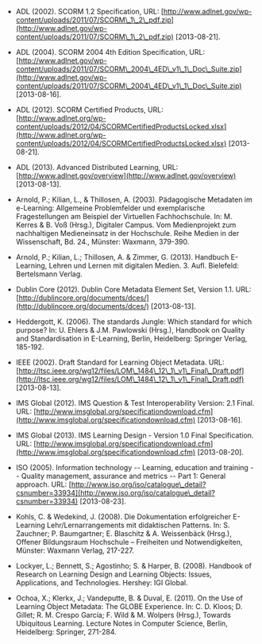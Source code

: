 <!-- filename: 99_Literatur.md -->
<!-- title: Literatur -->

- ADL (2002). SCORM 1.2 Specification, URL: [http://www.adlnet.gov/wp-content/uploads/2011/07/SCORM\_1\_2\_pdf.zip](http://www.adlnet.gov/wp-content/uploads/2011/07/SCORM\_1\_2\_pdf.zip) \[2013-08-21].

- ADL (2004). SCORM 2004 4th Edition Specification, URL: [http://www.adlnet.gov/wp-content/uploads/2011/07/SCORM\_2004\_4ED\_v1\_1\_Doc\_Suite.zip](http://www.adlnet.gov/wp-content/uploads/2011/07/SCORM\_2004\_4ED\_v1\_1\_Doc\_Suite.zip) \[2013-08-16].

- ADL (2012). SCORM Certified Products, URL: [http://www.adlnet.org/wp-content/uploads/2012/04/SCORMCertifiedProductsLocked.xlsx](http://www.adlnet.org/wp-content/uploads/2012/04/SCORMCertifiedProductsLocked.xlsx) \[2013-08-21].

- ADL (2013). Advanced Distributed Learning, URL: [http://www.adlnet.gov/overview](http://www.adlnet.gov/overview) \[2013-08-13].

- Arnold, P.; Kilian, L., & Thillosen, A. (2003). Pädagogische Metadaten im e-Learning: Allgemeine Problemfelder und exemplarische Fragestellungen am Beispiel der Virtuellen Fachhochschule. In: M. Kerres & B. Voß (Hrsg.), Digitaler Campus. Vom Medienprojekt zum nachhaltigen Medieneinsatz in der Hochschule. Reihe Medien in der Wissenschaft, Bd. 24., Münster: Waxmann, 379-390.

- Arnold, P.; Kilian, L.; Thillosen, A. & Zimmer, G. (2013). Handbuch E-Learning, Lehren und Lernen mit digitalen Medien. 3. Aufl. Bielefeld: Bertelsmann Verlag.

- Dublin Core (2012). Dublin Core Metadata Element Set, Version 1.1. URL: [http://dublincore.org/documents/dces/](http://dublincore.org/documents/dces/) \[2013-08-13].

- Heddergott, K. (2006). The standards Jungle: Which standard for which purpose? In: U. Ehlers & J.M. Pawlowski (Hrsg.), Handbook on Quality and Standardisation in E-Learning, Berlin, Heidelberg: Springer Verlag, 185-192.

- IEEE (2002). Draft Standard for Learning Object Metadata. URL: [http://ltsc.ieee.org/wg12/files/LOM\_1484\_12\_1\_v1\_Final\_Draft.pdf](http://ltsc.ieee.org/wg12/files/LOM\_1484\_12\_1\_v1\_Final\_Draft.pdf) \[2013-08-13].

- IMS Global (2012). IMS Question & Test Interoperability Version: 2.1 Final. URL: [http://www.imsglobal.org/specificationdownload.cfm](http://www.imsglobal.org/specificationdownload.cfm) \[2013-08-16].

- IMS Global (2013). IMS Learning Design - Version 1.0 Final Specification. URL: [http://www.imsglobal.org/specificationdownload.cfm](http://www.imsglobal.org/specificationdownload.cfm) \[2013-08-20].

- ISO (2005). Information technology -- Learning, education and training -- Quality management, assurance and metrics -- Part 1: General approach. URL: [http://www.iso.org/iso/catalogue\_detail?csnumber=33934](http://www.iso.org/iso/catalogue\_detail?csnumber=33934) \[2013-08-23].

- Kohls, C. & Wedekind, J. (2008). Die Dokumentation erfolgreicher E-Learning Lehr/Lernarrangements mit didaktischen Patterns. In: S. Zauchner; P. Baumgartner; E. Blaschitz & A. Weissenbäck (Hrsg.), Offener Bildungsraum Hochschule – Freiheiten und Notwendigkeiten, Münster: Waxmann Verlag, 217-227.

- Lockyer, L.; Bennett, S.; Agostinho; S. & Harper, B. (2008). Handbook of Research on Learning Design and Learning Objects: Issues, Applications, and Technologies. Hershey: IGI Global.

- Ochoa, X.; Klerkx, J.; Vandeputte, B. & Duval, E. (2011). On the Use of Learning Object Metadata: The GLOBE Experience. In: C. D. Kloos; D. Gillet; R. M. Crespo García; F. Wild & M. Wolpers (Hrsg.), Towards Ubiquitous Learning. Lecture Notes in Computer Science, Berlin, Heidelberg: Springer, 271-284.
